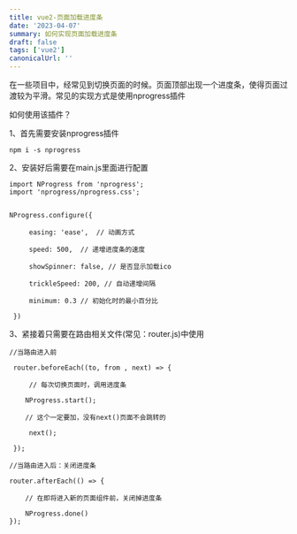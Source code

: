 ```yaml
---
title: vue2-页面加载进度条
date: '2023-04-07'
summary: 如何实现页面加载进度条
draft: false
tags: ['vue2']
canonicalUrl: ''
---
```

在一些项目中，经常见到切换页面的时候。页面顶部出现一个进度条，使得页面过渡较为平滑。常见的实现方式是使用nprogress插件

如何使用该插件？

1、首先需要安装nprogress插件
```
npm i -s nprogress
```

2、安装好后需要在main.js里面进行配置
```
import NProgress from 'nprogress';
import 'nprogress/nprogress.css';


NProgress.configure({     

     easing: 'ease',  // 动画方式    

     speed: 500,  // 递增进度条的速度    

     showSpinner: false, // 是否显示加载ico    

     trickleSpeed: 200, // 自动递增间隔    

     minimum: 0.3 // 初始化时的最小百分比

 })
```

3、紧接着只需要在路由相关文件(常见：router.js)中使用
```
//当路由进入前

 router.beforeEach((to, from , next) => {

     // 每次切换页面时，调用进度条

    NProgress.start();

    // 这个一定要加，没有next()页面不会跳转的

     next();

 });

//当路由进入后：关闭进度条

router.afterEach(() => {  

    // 在即将进入新的页面组件前，关闭掉进度条

    NProgress.done()
});

```
